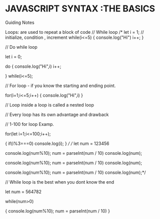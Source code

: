 # JAVASCRIPT SYNTAX :THE BASICS

Guiding Notes

Loops: are used to repeat a block of code
// While loop
/*
let i = 1; 
// initialize, condition , increment
while(i<=5)
{
    console.log("Hi")
    i++; 
}

// Do while loop

let i = 0;

do
{
    console.log("Hi",i)
    i++;

} while(i<=5);
 

// For loop - if you know the starting and ending point.
 
 for(i=1;i<=5;i++)
 {
    console.log("Hi",i)
 }
 
// Loop inside a loop is called a nested loop

// Every loop has its own advantage and drawback

// 1-100 for loop Examp.

for(let i=1;i<=100;i++);

{
    if(i%3===0)
       console.log(i); 
}
*/
/*
let num = 123456

console.log(num%10);
num = parseInt(num / 10)
console.log(num);

console.log(num%10);
num = parseInt(num / 10)
console.log(num);

console.log(num%10);
num = parseInt(num / 10)
console.log(num);*/

// While loop is the best when you dont know the end

let num = 564782

while(num>0) 

{
    console.log(num%10);
     num = parseInt(num / 10)
}

